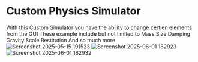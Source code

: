 # Custom Physics Simulator
With this Custom Simulator you have the ability to change certien elements from the GUI
These example include but not limited to 
Mass
Size
Damping
Gravity Scale
Restitution
And so much more 
![Screenshot 2025-05-15 191523](https://github.com/user-attachments/assets/c050dc64-8289-4bb1-89a1-b43bf5eed0e1)
![Screenshot 2025-06-01 182923](https://github.com/user-attachments/assets/29fdc75b-3a8a-4550-8dd4-e9dc43911bdf)
![Screenshot 2025-06-01 182932](https://github.com/user-attachments/assets/849b3236-da74-4cbf-84fa-1adf2a0cfcae)
